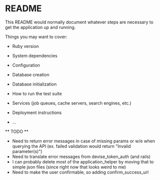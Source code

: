 # README

This README would normally document whatever steps are necessary to get the
application up and running.

Things you may want to cover:

* Ruby version

* System dependencies

* Configuration

* Database creation

* Database initialization

* How to run the test suite

* Services (job queues, cache servers, search engines, etc.)

* Deployment instructions

* ...

** TODO **

- Need to return error messages in case of missing params or w/e when querying the API (ex. failed validation would return "Invalid parameter(s)")
- Need to translate error messages from devise_token_auth (and rails)
- I can probably delete most of the application_helper by moving that to simple json files (since right now that looks weird to me)
- Need to make the user confirmable, so adding confirm_success_url